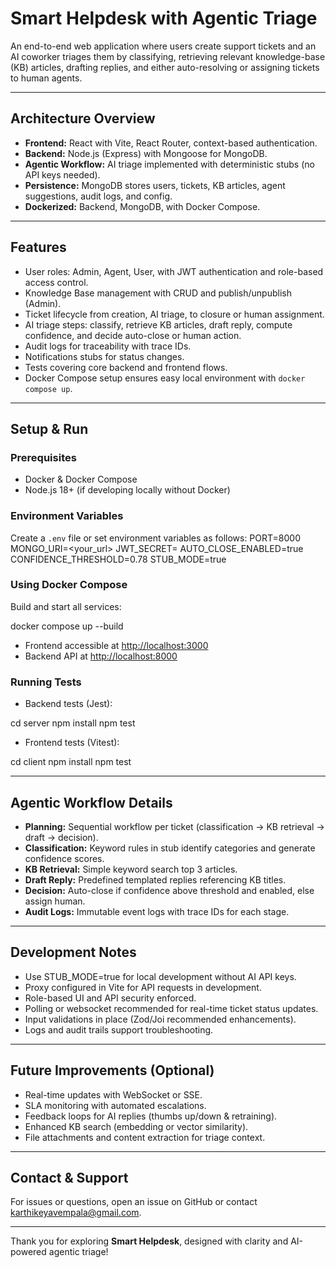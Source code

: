 # Smart Helpdesk with Agentic Triage

An end-to-end web application where users create support tickets and an AI coworker triages them by classifying, retrieving relevant knowledge-base (KB) articles, drafting replies, and either auto-resolving or assigning tickets to human agents.

---

## Architecture Overview

- **Frontend:** React with Vite, React Router, context-based authentication.
- **Backend:** Node.js (Express) with Mongoose for MongoDB.
- **Agentic Workflow:** AI triage implemented with deterministic stubs (no API keys needed).
- **Persistence:** MongoDB stores users, tickets, KB articles, agent suggestions, audit logs, and config.
- **Dockerized:** Backend, MongoDB,  with Docker Compose.

---

## Features

- User roles: Admin, Agent, User, with JWT authentication and role-based access control.
- Knowledge Base management with CRUD and publish/unpublish (Admin).
- Ticket lifecycle from creation, AI triage, to closure or human assignment.
- AI triage steps: classify, retrieve KB articles, draft reply, compute confidence, and decide auto-close or human action.
- Audit logs for traceability with trace IDs.
- Notifications stubs for status changes.
- Tests covering core backend and frontend flows.
- Docker Compose setup ensures easy local environment with `docker compose up`.

---

## Setup & Run

### Prerequisites

- Docker & Docker Compose
- Node.js 18+ (if developing locally without Docker)

### Environment Variables

Create a `.env` file or set environment variables as follows:
PORT=8000
MONGO_URI=<your_url>
JWT_SECRET=<your jwt code>
AUTO_CLOSE_ENABLED=true
CONFIDENCE_THRESHOLD=0.78
STUB_MODE=true
### Using Docker Compose

Build and start all services:

docker compose up --build



- Frontend accessible at [http://localhost:3000](http://localhost:3000)
- Backend API at [http://localhost:8000](http://localhost:8000)

### Running Tests

- Backend tests (Jest):

cd server
npm install
npm test



- Frontend tests (Vitest):

cd client
npm install
npm test


---

## Agentic Workflow Details

- **Planning:** Sequential workflow per ticket (classification → KB retrieval → draft → decision).
- **Classification:** Keyword rules in stub identify categories and generate confidence scores.
- **KB Retrieval:** Simple keyword search top 3 articles.
- **Draft Reply:** Predefined templated replies referencing KB titles.
- **Decision:** Auto-close if confidence above threshold and enabled, else assign human.
- **Audit Logs:** Immutable event logs with trace IDs for each stage.

---

## Development Notes

- Use STUB_MODE=true for local development without AI API keys.
- Proxy configured in Vite for API requests in development.
- Role-based UI and API security enforced.
- Polling or websocket recommended for real-time ticket status updates.
- Input validations in place (Zod/Joi recommended enhancements).
- Logs and audit trails support troubleshooting.

---

## Future Improvements (Optional)

- Real-time updates with WebSocket or SSE.
- SLA monitoring with automated escalations.
- Feedback loops for AI replies (thumbs up/down & retraining).
- Enhanced KB search (embedding or vector similarity).
- File attachments and content extraction for triage context.

---

## Contact & Support

For issues or questions, open an issue on GitHub or contact karthikeyavempala@gmail.com.

---

Thank you for exploring **Smart Helpdesk**, designed with clarity and AI-powered agentic triage!
